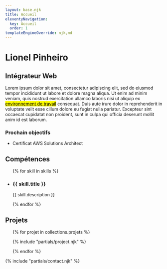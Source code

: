 ```yaml
---
layout: base.njk
title: Accueil
eleventyNavigation:
  key: Accueil
  order: 1
templateEngineOverride: njk,md
---
```


# Lionel Pinheiro

## Intégrateur Web

Lorem ipsum dolor sit amet, consectetur adipiscing elit, sed do eiusmod tempor incididunt ut labore et dolore magna aliqua. Ut enim ad minim veniam, quis nostrud exercitation ullamco laboris nisi ut aliquip ex <a href="/setup" target="_blanck"><mark>environnement de travail</mark></a> consequat. Duis aute irure dolor in reprehenderit in voluptate velit esse cillum dolore eu fugiat nulla pariatur. Excepteur sint occaecat cupidatat non proident, sunt in culpa qui officia deserunt mollit anim id est laborum.

### Prochain objectifs

- Certificat AWS Solutions Architect

<h2>Compétences</h2>

<ul id="skill">
  {% for skill in skills %}
  <li>
    <h3>{{ skill.title }}</h3>
    <p>{{ skill.description }}</p>
  </li>
  {% endfor %}
</ul>

## Projets

<ul id="project_section">
{% for projet in collections.projets %}

{% include "partials/project.njk" %}

{% endfor %}

</ul>

{% include "partials/contact.njk" %}
